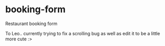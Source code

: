 # booking-form
Restaurant booking form

To Leo..
currently trying to fix a scrolling bug as well as edit it to be a little more cute :>
